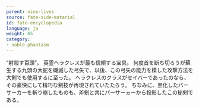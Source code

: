 ```yaml
---
parent: nine-lives
source: fate-side-material
id: fate-encyclopedia
language: ja
weight: 65
category:
- noble-phantasm
---
```


“射殺す百頭”。
英霊ヘラクレスが最も信頼する宝具。
何度首を断ち切ろうが蘇生する九頭の大蛇を磯滅した弓矢で、以後、この弓矢の能力を模した攻撃方法を大剣でも使用するに至った。
ヘラクレスのクラスがセイバーであったのなら、その豪快にして精巧な剣技が再現されていたたろう。
ちなみに、黒化したバーサーカーを斬り崩したものも、斧剣と共にパーサーヵーから投影したこの秘剣である。

